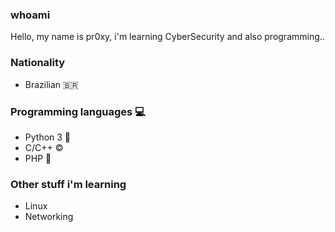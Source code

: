 ### whoami

Hello, my name is pr0xy, i'm learning CyberSecurity and also programming..
### Nationality
- Brazilian 🇧🇷

### Programming languages 💻

- Python 3 🐍
- C/C++ ©️
- PHP 🐘

### Other stuff i'm learning
- Linux 
- Networking
